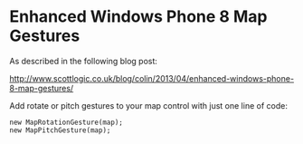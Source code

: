 Enhanced Windows Phone 8 Map Gestures
===============

As described in the following blog post:

http://www.scottlogic.co.uk/blog/colin/2013/04/enhanced-windows-phone-8-map-gestures/

Add rotate or pitch gestures to your map control with just one line of code:

    new MapRotationGesture(map);
    new MapPitchGesture(map);

